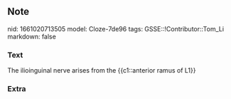 ## Note
nid: 1661020713505
model: Cloze-7de96
tags: GSSE::!Contributor::Tom_Li
markdown: false

### Text
The ilioinguinal nerve arises from the {{c1::anterior ramus of L1}}

### Extra

